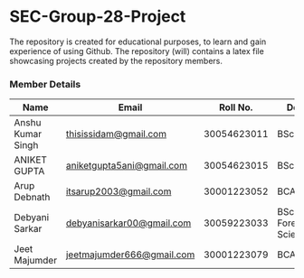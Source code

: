 # SEC-Group-28-Project

The repository is created for educational purposes, to learn and gain experience of using Github. 
The repository (will) contains a latex file showcasing projects created by the repository members.

### Member Details
| Name               | Email                        | Roll No.   | Dep.                          | Github Link                       |
|--------------------|------------------------------|------------|-------------------------------|----------------------------------|
| Anshu Kumar Singh  | thisissidam@gmail.com        | 30054623011 | BSc in AI                      | [ThisIsSidam](https://github.com/ThisIsSidam) |
| ANIKET GUPTA       | aniketgupta5ani@gmail.com    | 30054623015 | BSc in AI                      | [aniket-create](https://github.com/aniket-create) |
| Arup Debnath       | itsarup2003@gmail.com        | 30001223052 | BCA                           | [arup2005](https://github.com/arup2005) |
| Debyani Sarkar     | debyanisarkar00@gmail.com    | 30059223033 | BSc in Forensic Sciences       | [GeekDebyani](https://github.com/GeekDebyani) |
| Jeet Majumder      | jeetmajumder666@gmail.com     | 30001223079 | BCA                           | [JeeT434](https://github.com/JeeT434) |

